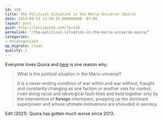 ```yaml
---
id: 118
title: The Political Situation in the Mario Universe (Quora)
date: 2013-04-13 15:59:33.000000000 -07:00
layout: post
guid: http://louispotok.com/?p=118
permalink: "/the-political-situation-in-the-mario-universe-quora/"
categories:
- Uncategorized
wp_migrate: clean
quality: 1
---
```

Everyone loves Quora and [here](http://www.quora.com/Mario-series/What-is-the-political-situation-in-the-Mario-universe) is one reason why:

> What is the political situation in the Mario universe?
> 
> It is a never-ending condition of war within and war without, fraught and constantly changing as one faction or another vies for control, riven along racial and ideological fault-lines and held together only by the intervention of **foreign** interlopers, propping up the dominant superpower and whose ultimate motivations are shrouded in secrecy.

Edit (2021): Quora has gotten much worse since 2013.

